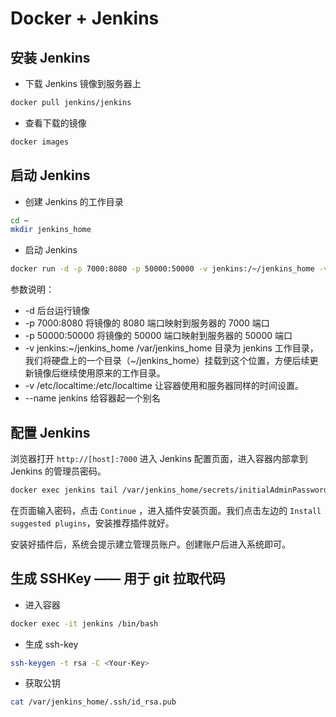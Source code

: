 # Docker + Jenkins

## 安装 Jenkins
- 下载 Jenkins 镜像到服务器上
```bash
docker pull jenkins/jenkins
```

- 查看下载的镜像
```bash
docker images
```

## 启动 Jenkins
- 创建 Jenkins 的工作目录
```bash
cd ~
mkdir jenkins_home
```

- 启动 Jenkins
```bash
docker run -d -p 7000:8080 -p 50000:50000 -v jenkins:/~/jenkins_home -v /etc/localtime:/etc/localtime --name jenkins docker.io/jenkins/jenkins
```
参数说明：
  - -d 后台运行镜像
  - -p 7000:8080 将镜像的 8080 端口映射到服务器的 7000 端口
  - -p 50000:50000 将镜像的 50000 端口映射到服务器的 50000 端口
  - -v jenkins:~/jenkins_home  /var/jenkins_home 目录为 jenkins 工作目录，我们将硬盘上的一个目录（~/jenkins_home）挂载到这个位置，方便后续更新镜像后继续使用原来的工作目录。
  - -v /etc/localtime:/etc/localtime 让容器使用和服务器同样的时间设置。
  - --name jenkins 给容器起一个别名

 ## 配置 Jenkins
 浏览器打开 `http://[host]:7000` 进入 Jenkins 配置页面，进入容器内部拿到 Jenkins 的管理员密码。
 ```bash
 docker exec jenkins tail /var/jenkins_home/secrets/initialAdminPassword
```

在页面输入密码，点击 `Continue` ，进入插件安装页面。我们点击左边的 `Install suggested plugins`，安装推荐插件就好。

安装好插件后，系统会提示建立管理员账户。创建账户后进入系统即可。

## 生成 SSHKey —— 用于 git 拉取代码
- 进入容器
```bash
docker exec -it jenkins /bin/bash
```

- 生成 ssh-key
```bash
ssh-keygen -t rsa -C <Your-Key>
```

- 获取公钥
```bash
cat /var/jenkins_home/.ssh/id_rsa.pub
```